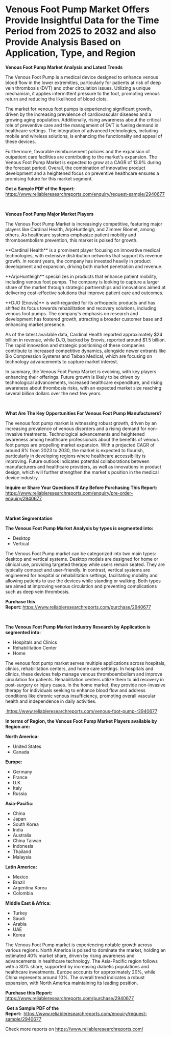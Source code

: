 <p><h1>Venous Foot Pump Market Offers Provide Insightful Data for the Time Period from 2025 to 2032 and also Provide Analysis Based on Application, Type, and Region</h1></p><p><strong>Venous Foot Pump Market Analysis and Latest Trends</strong></p>
<p><p>The Venous Foot Pump is a medical device designed to enhance venous blood flow in the lower extremities, particularly for patients at risk of deep vein thrombosis (DVT) and other circulation issues. Utilizing a unique mechanism, it applies intermittent pressure to the foot, promoting venous return and reducing the likelihood of blood clots. </p><p>The market for venous foot pumps is experiencing significant growth, driven by the increasing prevalence of cardiovascular diseases and a growing aging population. Additionally, rising awareness about the critical role of preventive care and the management of DVT is fueling demand in healthcare settings. The integration of advanced technologies, including mobile and wireless solutions, is enhancing the functionality and appeal of these devices. </p><p>Furthermore, favorable reimbursement policies and the expansion of outpatient care facilities are contributing to the market's expansion. The Venous Foot Pump Market is expected to grow at a CAGR of 13.9% during the forecast period. Overall, the combination of innovative product development and a heightened focus on preventive healthcare ensures a promising future for this market segment.</p></p>
<p><strong>Get a Sample PDF of the Report:&nbsp;</strong> <a href="https://www.reliableresearchreports.com/enquiry/request-sample/2940677?utm_campaign=3492&utm_medium=2&utm_source=Github&utm_content=ia&utm_term=15032025&utm_id=venous-foot-pump">https://www.reliableresearchreports.com/enquiry/request-sample/2940677</a></p>
<p>&nbsp;</p>
<p><strong>Venous Foot Pump Major Market Players</strong></p>
<p><p>The Venous Foot Pump Market is increasingly competitive, featuring major players like Cardinal Health, ArjoHuntleigh, and Zimmer Biomet, among others. As healthcare systems emphasize patient mobility and thromboembolism prevention, this market is poised for growth.</p><p>**Cardinal Health** is a prominent player focusing on innovative medical technologies, with extensive distribution networks that support its revenue growth. In recent years, the company has invested heavily in product development and expansion, driving both market penetration and revenue. </p><p>**ArjoHuntleigh** specializes in products that enhance patient mobility, including venous foot pumps. The company is looking to capture a larger share of the market through strategic partnerships and innovations aimed at delivering cost-effective solutions that improve patient care and outcomes. </p><p>**DJO (Enovis)** is well-regarded for its orthopedic products and has shifted its focus towards rehabilitation and recovery solutions, including venous foot pumps. The company's emphasis on research and development has fostered growth, attracting a broader customer base and enhancing market presence.</p><p>As of the latest available data, Cardinal Health reported approximately $24 billion in revenue, while DJO, backed by Enovis, reported around $1.5 billion. The rapid innovation and strategic positioning of these companies contribute to increased competitive dynamics, alongside newer entrants like Bio Compression Systems and Taibao Medical, which are focusing on technology advancements to capture market interest.</p><p>In summary, the Venous Foot Pump Market is evolving, with key players enhancing their offerings. Future growth is likely to be driven by technological advancements, increased healthcare expenditure, and rising awareness about thrombosis risks, with an expected market size reaching several billion dollars over the next few years.</p></p>
<p>&nbsp;</p>
<p><strong>What Are The Key Opportunities For Venous Foot Pump Manufacturers?</strong></p>
<p><p>The venous foot pump market is witnessing robust growth, driven by an increasing prevalence of venous disorders and a rising demand for non-invasive treatments. Technological advancements and heightened awareness among healthcare professionals about the benefits of venous foot pumps are propelling market expansion. With a projected CAGR of around 8% from 2023 to 2030, the market is expected to flourish, particularly in developing regions where healthcare accessibility is improving. Future outlook indicates potential collaborations between manufacturers and healthcare providers, as well as innovations in product design, which will further strengthen the market's position in the medical device industry.</p></p>
<p><strong>Inquire or Share Your Questions If Any Before Purchasing This Report:</strong> <a href="https://www.reliableresearchreports.com/enquiry/pre-order-enquiry/2940677?utm_campaign=3492&utm_medium=2&utm_source=Github&utm_content=ia&utm_term=15032025&utm_id=venous-foot-pump">https://www.reliableresearchreports.com/enquiry/pre-order-enquiry/2940677</a></p>
<p>&nbsp;</p>
<p><strong>Market Segmentation</strong></p>
<p><strong>The Venous Foot Pump Market Analysis by types is segmented into:</strong></p>
<p><ul><li>Desktop</li><li>Vertical</li></ul></p>
<p><p>The Venous Foot Pump market can be categorized into two main types: desktop and vertical systems. Desktop models are designed for home or clinical use, providing targeted therapy while users remain seated. They are typically compact and user-friendly. In contrast, vertical systems are engineered for hospital or rehabilitation settings, facilitating mobility and allowing patients to use the devices while standing or walking. Both types are aimed at improving venous circulation and preventing complications such as deep vein thrombosis.</p></p>
<p><strong>Purchase this Report:&nbsp;</strong><a href="https://www.reliableresearchreports.com/purchase/2940677?utm_campaign=3492&utm_medium=2&utm_source=Github&utm_content=ia&utm_term=15032025&utm_id=venous-foot-pump">https://www.reliableresearchreports.com/purchase/2940677</a></p>
<p>&nbsp;</p>
<p><strong>The Venous Foot Pump Market Industry Research by Application is segmented into:</strong></p>
<p><ul><li>Hospitals and Clinics</li><li>Rehabilitation Center</li><li>Home</li></ul></p>
<p><p>The venous foot pump market serves multiple applications across hospitals, clinics, rehabilitation centers, and home care settings. In hospitals and clinics, these devices help manage venous thromboembolism and improve circulation for patients. Rehabilitation centers utilize them to aid recovery in post-surgery or injury cases. In the home market, they provide non-invasive therapy for individuals seeking to enhance blood flow and address conditions like chronic venous insufficiency, promoting overall vascular health and independence in daily activities.</p></p>
<p><a href="https://www.reliableresearchreports.com/venous-foot-pump-r2940677?utm_campaign=3492&utm_medium=2&utm_source=Github&utm_content=ia&utm_term=15032025&utm_id=venous-foot-pump">&nbsp;https://www.reliableresearchreports.com/venous-foot-pump-r2940677</a></p>
<p><strong>In terms of Region, the Venous Foot Pump Market Players available by Region are:</strong></p>
<p>
    <p> <strong> North America: </strong>
        <ul>
            <li>United States</li>
            <li>Canada</li>
        </ul>
        </p> 
    <p> <strong> Europe: </strong>
        <ul>
            <li>Germany</li>
            <li>France</li>
            <li>U.K.</li>
            <li>Italy</li>
            <li>Russia</li>
        </ul>
        </p> 
    <p> <strong> Asia-Pacific: </strong>
        <ul>
            <li>China</li>
            <li>Japan</li>
            <li>South Korea</li>
            <li>India</li>
            <li>Australia</li>
            <li>China Taiwan</li>
            <li>Indonesia</li>
            <li>Thailand</li>
            <li>Malaysia</li>
        </ul>
        </p> 
    <p> <strong> Latin America: </strong>
        <ul>
            <li>Mexico</li>
            <li>Brazil</li>
            <li>Argentina Korea</li>
            <li>Colombia</li>
        </ul>
        </p> 
    <p> <strong> Middle East & Africa: </strong>
        <ul>
            <li>Turkey</li>
            <li>Saudi</li>
            <li>Arabia</li>
            <li>UAE</li>
            <li>Korea</li>
        </ul>
    </p>
    </p>
<p><p>The Venous Foot Pump market is experiencing notable growth across various regions. North America is poised to dominate the market, holding an estimated 40% market share, driven by rising awareness and advancements in healthcare technology. The Asia-Pacific region follows with a 30% share, supported by increasing diabetic populations and healthcare investments. Europe accounts for approximately 20%, while China represents around 10%. The overall trend indicates a robust expansion, with North America maintaining its leading position.</p></p>
<p><strong>Purchase this Report: </strong><a href="https://www.reliableresearchreports.com/purchase/2940677?utm_campaign=3492&utm_medium=2&utm_source=Github&utm_content=ia&utm_term=15032025&utm_id=venous-foot-pump">https://www.reliableresearchreports.com/purchase/2940677</a></p>
<p>&nbsp;<strong>Get a Sample PDF of the Report:&nbsp;&nbsp;</strong><a href="https://www.reliableresearchreports.com/enquiry/request-sample/2940677?utm_campaign=3492&utm_medium=2&utm_source=Github&utm_content=ia&utm_term=15032025&utm_id=venous-foot-pump">https://www.reliableresearchreports.com/enquiry/request-sample/2940677</a></p>
<p><strong></strong></p>
<p>Check more reports on <a href="https://www.reliableresearchreports.com/?utm_campaign=3492&utm_medium=2&utm_source=Github&utm_content=ia&utm_term=15032025&utm_id=venous-foot-pump">https://www.reliableresearchreports.com/</a></p>